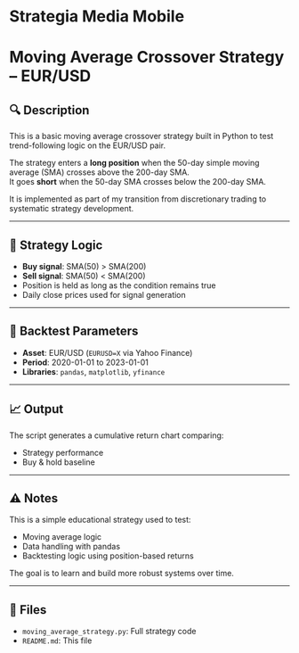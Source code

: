 # Strategia Media Mobile
# Moving Average Crossover Strategy – EUR/USD

## 🔍 Description

This is a basic moving average crossover strategy built in Python to test trend-following logic on the EUR/USD pair.

The strategy enters a **long position** when the 50-day simple moving average (SMA) crosses above the 200-day SMA.  
It goes **short** when the 50-day SMA crosses below the 200-day SMA.

It is implemented as part of my transition from discretionary trading to systematic strategy development.

---

## 🧠 Strategy Logic

- **Buy signal**: SMA(50) > SMA(200)
- **Sell signal**: SMA(50) < SMA(200)
- Position is held as long as the condition remains true
- Daily close prices used for signal generation

---

## 🧪 Backtest Parameters

- **Asset**: EUR/USD (`EURUSD=X` via Yahoo Finance)
- **Period**: 2020-01-01 to 2023-01-01
- **Libraries**: `pandas`, `matplotlib`, `yfinance`

---

## 📈 Output

The script generates a cumulative return chart comparing:
- Strategy performance
- Buy & hold baseline

---

## ⚠️ Notes

This is a simple educational strategy used to test:
- Moving average logic
- Data handling with pandas
- Backtesting logic using position-based returns

The goal is to learn and build more robust systems over time.

---

## 📂 Files

- `moving_average_strategy.py`: Full strategy code
- `README.md`: This file



